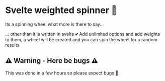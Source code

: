 # Svelte weighted spinner 🎡
Its a spinning wheel what more is there to say...









... other than it is written in svelte 💕
Add unlimited options and add weights to them, a wheel will be created and you can spin the wheel for a random results

## ⚠️ Warning - Here be bugs ⚠️
This was done in a few hours so please expect bugs 🐛
